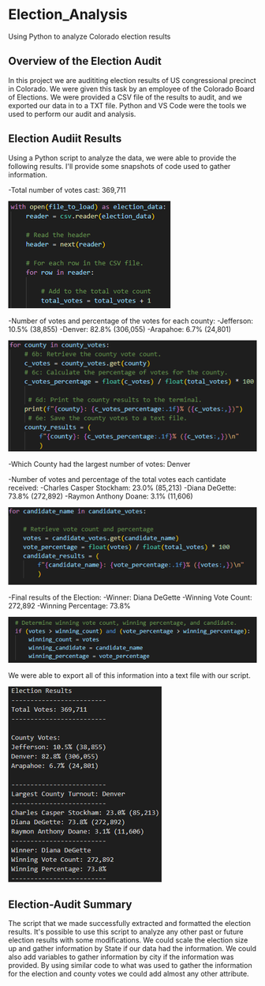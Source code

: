 # Election_Analysis
Using Python to analyze Colorado election results

## Overview of the Election Audit

In this project we are audititing election results of US congressional precinct in Colorado. We were given this task by an employee of the Colorado Board of Elections. We were provided a CSV file of the results to audit, and we exported our data in to a TXT file. Python and VS Code were the tools we used to perform our audit and analysis.

## Election Audiit Results

Using a Python script to analyze the data, we were able to provide the following results. I'll provide some snapshots of code used to gather information.

-Total number of votes cast: 369,711

![Total Votes code](/Resources/Total_Votes.PNG)

-Number of votes and percentage of the votes for each county:
    -Jefferson: 10.5% (38,855)
    -Denver: 82.8% (306,055)
    -Arapahoe: 6.7% (24,801)

![County Votes](/Resources/County_Perc.PNG)

-Which County had the largest number of votes: Denver

-Number of votes and percentage of the total votes each cantidate received:
    -Charles Casper Stockham: 23.0% (85,213)
    -Diana DeGette: 73.8% (272,892)
    -Raymon Anthony Doane: 3.1% (11,606)

![Candidate Votes](/Resources/Candidate_Votes.PNG)

-Final results of the Election:
    -Winner: Diana DeGette
    -Winning Vote Count: 272,892
    -Winning Percentage: 73.8%

![Election Winner](/Resources/Winner.PNG)

We were able to export all of this information into a text file with our script.

![Election Results](/Resources/Output.PNG)


## Election-Audit Summary

The script that we made successfully extracted and formatted the election results. It's possible to use this script to analyze any other past or future election results with some modifications. 
We could scale the election size up and gather information by State if our data had the information. We could also add variables to gather information by city if the information was provided. By using similar code to what was used to gather the information for the election and county votes we could add almost any other attribute.